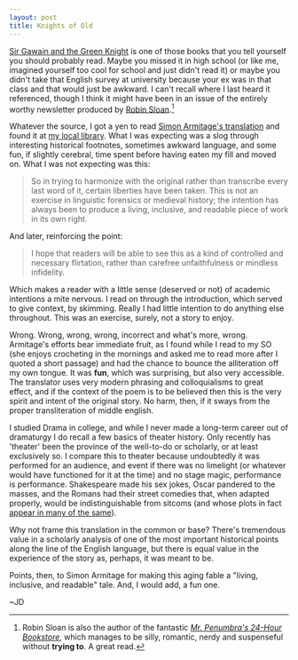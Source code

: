 ```yaml
---
layout: post
title: Knights of Old
---
```


[Sir Gawain and the Green Knight](http://en.wikipedia.org/wiki/Sir_Gawain_and_the_Green_Knight) is one of those books that you tell yourself you should probably read. Maybe you missed it in high school (or like me, imagined yourself too cool for school and just didn't read it) or maybe you didn't take that English survey at university because your ex was in that class and that would just be awkward. I can't recall where I last heard it referenced, though I think it might have been in an issue of the entirely worthy newsletter produced by [Robin Sloan](http://www.robinsloan.com/).[^rs-footnote]

Whatever the source, I got a yen to read [Simon Armitage's translation](http://www.abebooks.com/servlet/BookDetailsPL?bi=14372368071&searchurl=sts%3Dt%26y%3D0%26x%3D0%26kn%3Dgawain+simon+armitage) and found it at [my local library](http://lmgtfy.com/?q=local+public+library). What I was expecting was a slog through interesting historical footnotes, sometimes awkward language, and some fun, if slightly cerebral, time spent before having eaten my fill and moved on. What I was not expecting was this: 

>So in trying to harmonize with the original rather than transcribe every last word of it, certain liberties have been taken. This is not an exercise in linguistic forensics or medieval history; the intention has always been to produce a living, inclusive, and readable piece of work in its own right.

And later, reinforcing the point:

>I hope that readers will be able to see this as a kind of controlled and necessary flirtation, rather than carefree unfaithfulness or mindless infidelity.

Which makes a reader with a little sense (deserved or not) of academic intentions a mite nervous. I read on through the introduction, which served to give context, by skimming. Really I had little intention to do anything else throughout. This was an exercise, surely, not a story to enjoy. 

Wrong. Wrong, wrong, wrong, incorrect and what's more, wrong. Armitage's efforts bear immediate fruit, as I found while I read to my SO (she enjoys crocheting in the mornings and asked me to read more after I quoted a short passage) and had the chance to bounce the alliteration off my own tongue. It was **fun**, which was surprising, but also very accessible. The translator uses very modern phrasing and colloquialisms to great effect, and if the context of the poem is to be believed then this is the very spirit and intent of the original story. No harm, then, if it sways from the proper transliteration of middle english.

I studied Drama in college, and while I never made a long-term career out of dramaturgy I do recall a few basics of theater history. Only recently has 'theater' been the province of the well-to-do or scholarly, or at least exclusively so. I compare this to theater because undoubtedly it was performed for an audience, and event if there was no limelight (or whatever would have functioned for it at the time) and no stage magic, performance is performance. Shakespeare made his sex jokes, Oscar pandered to the masses, and the Romans had their street comedies that, when adapted properly, would be indistinguishable from sitcoms (and whose plots in fact [appear in many of the same](http://tvtropes.org/pmwiki/pmwiki.php/Main/HomePage)).

Why not frame this translation in the common or base? There's tremendous value in a scholarly analysis of one of the most important historical points along the line of the English language, but there is equal value in the experience of the story as, perhaps, it was meant to be. 

Points, then, to Simon Armitage for making this aging fable a "living, inclusive, and readable" tale. And, I would add, a fun one.

~JD

[^rs-footnote]: Robin Sloan is also the author of the fantastic [*Mr. Penumbra's 24-Hour Bookstore*](http://www.amazon.com/Mr-Penumbras-24-Hour-Bookstore-Novel/dp/1250037751/ref=sr_1_1?ie=UTF8&qid=1420294062&sr=8-1&keywords=mr+penumbra), which manages to be silly, romantic, nerdy and suspenseful without **trying to**. A great read.
